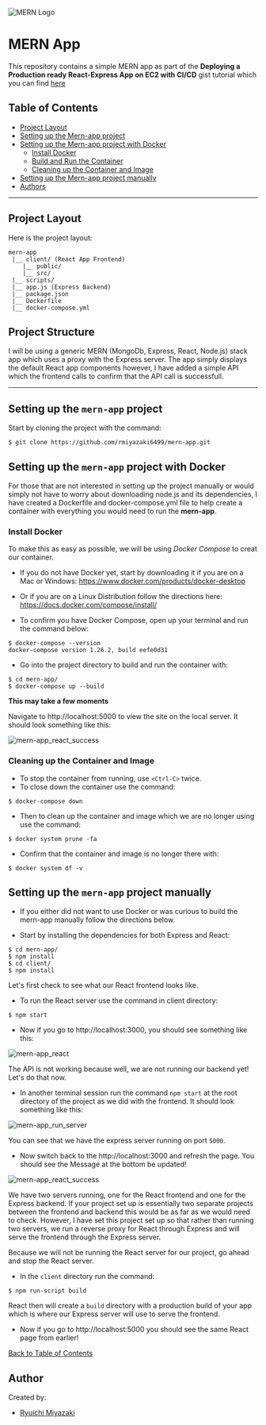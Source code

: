 ![MERN Logo](https://www.3ritechnologies.com/wp-content/uploads/2019/11/MERN-Stack-Training-in-Pune-e1575022427244.png)

# MERN App

This repository contains a simple MERN app as part of the **Deploying a Production ready React-Express App on EC2 with CI/CD** gist tutorial which you can find [here](https://gist.github.com/rmiyazaki6499/b564b40e306707c8ff6ca9c67d38fb6f)

## Table of Contents

- [Project Layout](#project-layout)
- [Setting up the Mern-app project](#setting-up-the-mern-app-project)
- [Setting up the Mern-app project with Docker](#setting-up-the-mern-app-project-with-docker)
  - [Install Docker](#install-docker)
  - [Build and Run the Container](#build-and-run-the-container)
  - [Cleaning up the Container and Image](#cleaning-up-the-container-and-image)
- [Setting up the Mern-app project manually](#setting-up-the-mern-app-project-manually)
- [Authors](#authors)

---

## Project Layout
  
  Here is the project layout:
  
  ```
  mern-app
   |__ client/ (React App Frontend)
      |__ public/
      |__ src/
   |__ scripts/
   |__ app.js (Express Backend)
   |__ package.json
   |__ Dockerfile
   |__ docker-compose.yml
  
  ```
 
 ## Project Structure
 
 I will be using a generic MERN (MongoDb, Express, React, Node.js) stack app which uses a proxy with the Express server.
 The app simply displays the default React app components however, I have added a simple API which the frontend calls to confirm that the API call is successfull.
  
  ---
  
  ## Setting up the `mern-app` project
  
  Start by cloning the project with the command:
  ```
  $ git clone https://github.com/rmiyazaki6499/mern-app.git
  ```
  
  ## Setting up the `mern-app` project with Docker

  For those that are not interested in setting up the project manually or would simply not have to worry about downloading node.js and its dependencies, I have      created a Dockerfile and docker-compose.yml file to help create a container with everything you would need to run the **mern-app**.

  ### Install Docker

  To make this as easy as possible, we will be using *Docker Compose* to creat our container.

  - If you do not have Docker yet, start by downloading it if you are on a Mac or Windows:
  https://www.docker.com/products/docker-desktop

  - Or if you are on a Linux Distribution follow the directions here:
  https://docs.docker.com/compose/install/

  - To confirm you have Docker Compose, open up your terminal and run the command below:

  ```
  $ docker-compose --version
  docker-compose version 1.26.2, build eefe0d31
  ```
  
  - Go into the project directory to build and run the container with:

  ```
  $ cd mern-app/
  $ docker-compose up --build
  ```

  **This may take a few moments**
  
  Navigate to http://localhost:5000 to view the site on the local server.
It should look something like this:

  ![mern-app_react_success](https://user-images.githubusercontent.com/41876764/87258255-09924080-c457-11ea-97bd-40ad8784a00b.png)
  
  ### Cleaning up the Container and Image

  - To stop the container from running, use `<Ctrl-C>` twice.
  - To close down the container use the command:

  ```
  $ docker-compose down
  ```
  - Then to clean up the container and image which we are no longer using use the command:

  ```
  $ docker system prune -fa
  ```

  - Confirm that the container and image is no longer there with:

  ```
  $ docker system df -v
  ```
  
  ## Setting up the `mern-app` project manually
  
  - If you either did not want to use Docker or was curious to build the mern-app manually follow the directions below.
  
  - Start by installing the dependencies for both Express and React:
  ```
  $ cd mern-app/
  $ npm install
  $ cd client/
  $ npm install
  ```
  
  Let's first check to see what our React frontend looks like.
  - To run the React server use the command in client directory:
  ```
  $ npm start
  ```
  - Now if you go to http://localhost:3000, you should see something like this:
  
  ![mern-app_react](https://user-images.githubusercontent.com/41876764/87258089-b8358180-c455-11ea-955a-e182e689c993.png)
  
  The API is not working because well, we are not running our backend yet!
  Let's do that now.
  
  - In another terminal session run the command `npm start` at the root directory of the project as we did with the frontend.
  It should look something like this:
  
  ![mern-app_run_server](https://user-images.githubusercontent.com/41876764/87258208-ad2f2100-c456-11ea-80c9-7ca9a3624462.png)
  
  You can see that we have the express server running on port `5000`.
  
  - Now switch back to the http://localhost:3000 and refresh the page. You should see the Message at the bottom be updated!
  
  ![mern-app_react_success](https://user-images.githubusercontent.com/41876764/87258255-09924080-c457-11ea-97bd-40ad8784a00b.png)
  
  We have two servers running, one for the React frontend and one for the Express backend. 
  If your project set up is essentially two separate projects between the frontend and backend this would be as far as we would need to check.
  However, I have set this project set up so that rather than running two servers, we run a reverse proxy for React through Express and will serve the frontend through the Express server. 
  
  Because we will not be running the React server for our project, go ahead and stop the React server.
  
- In the `client` directory run the command:
```
$ npm run-script build
```
  
React then will create a `build` directory with a production build of your app which is where our Express server will use to serve the frontend.
  
- Now if you go to http://localhost:5000 you should see the same React page from earlier!
  

[Back to Table of Contents](#table-of-contents)


## Author

Created by:

- [Ryuichi Miyazaki](https://github.com/rmiyazaki6499)
